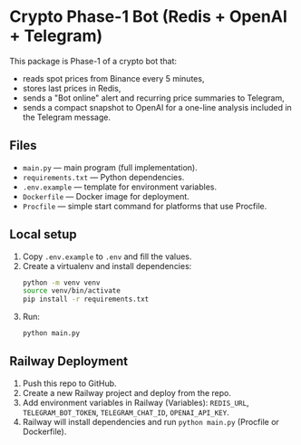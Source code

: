 # Crypto Phase-1 Bot (Redis + OpenAI + Telegram)

This package is Phase-1 of a crypto bot that:
- reads spot prices from Binance every 5 minutes,
- stores last prices in Redis,
- sends a "Bot online" alert and recurring price summaries to Telegram,
- sends a compact snapshot to OpenAI for a one-line analysis included in the Telegram message.

## Files
- `main.py` — main program (full implementation).
- `requirements.txt` — Python dependencies.
- `.env.example` — template for environment variables.
- `Dockerfile` — Docker image for deployment.
- `Procfile` — simple start command for platforms that use Procfile.

## Local setup
1. Copy `.env.example` to `.env` and fill the values.
2. Create a virtualenv and install dependencies:
   ```bash
   python -m venv venv
   source venv/bin/activate
   pip install -r requirements.txt
   ```
3. Run:
   ```bash
   python main.py
   ```

## Railway Deployment
1. Push this repo to GitHub.
2. Create a new Railway project and deploy from the repo.
3. Add environment variables in Railway (Variables): `REDIS_URL`, `TELEGRAM_BOT_TOKEN`, `TELEGRAM_CHAT_ID`, `OPENAI_API_KEY`.
4. Railway will install dependencies and run `python main.py` (Procfile or Dockerfile).


